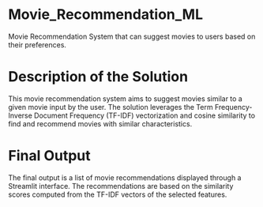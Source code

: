 # Movie_Recommendation_ML
Movie Recommendation System that can suggest movies to users based on their preferences.
# Description of the Solution

This movie recommendation system aims to suggest movies similar to a given movie input by the user. The solution leverages the Term Frequency-Inverse Document Frequency (TF-IDF) vectorization and cosine similarity to find and recommend movies with similar characteristics.

# Final Output
The final output is a list of movie recommendations displayed through a Streamlit interface. The recommendations are based on the similarity scores computed from the TF-IDF vectors of the selected features.
